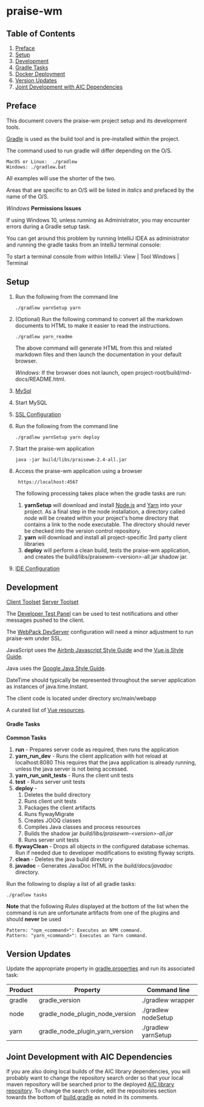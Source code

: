 # praise-wm

## Table of Contents

1.  [Preface](#preface)
1.  [Setup](#setup)
1.  [Development](#development)
1.  [Gradle Tasks](#gradle-tasks)
1.  [Docker Deployment](docs/docker.md)
1.  [Version Updates](#version-updates)
1.  [Joint Development with AIC Dependencies](#joint-development-with-aic-dependencies)

## Preface
This document covers the praise-wm project setup and its development tools.

[Gradle][] is used as the build tool and is pre-installed within the project.

The command used to run gradle will differ depending on the O/S.

    MacOS or Linux:  ./gradlew
    Windows: ./gradlew.bat

All examples will use the shorter of the two.

Areas that are specific to an O/S will be listed in *italics* and prefaced by the name of the O/S.

*Windows*  **Permissions Issues**

If using Windows 10, unless running as Administrator, you may encounter errors during a Gradle setup task.

You can get around this problem by running IntelliJ IDEA as administrator and running the gradle tasks from an IntelliJ terminal console:

To start a terminal console from within IntelliJ: View | Tool Windows | Terminal


## Setup

1.  Run the following from the command line

        ./gradlew yarnSetup yarn

1.  (Optional) Run the following command to convert all the markdown documents to HTML to make it easier to read the instructions.

        ./gradlew yarn_readme

    The above command will generate HTML from this and related markdown files and then launch the documentation in your default browser.

    *Windows*: If the browser does not launch, open project-root/build/md-docs/README.html.


1. [MySql](docs/mysql.md)
1. Start MySQL
1. [SSL Configuration](docs/ssl.md)
1.  Run the following from the command line

        ./gradlew yarnSetup yarn deploy
1.  Start the praise-wm application

        java -jar build/libs/praisewm-2.4-all.jar

1. Access the praise-wm application using a browser

        https://localhost:4567

    The following processing takes place when the gradle tasks are run:

    1. **yarnSetup** will download and install [Node.js](https://nodejs.org/en/) and [Yarn](https://yarnpkg.com/en/) into your project. As a final step in the node installation, a directory called *node* will be created within your project's home directory that contains a link to the node executable. The directory should never be checked into the version control repository.
    1. **yarn** will download and install all project-specific 3rd party client libraries
    1. **deploy** will perform a clean build, tests the praise-wm application, and creates the build/libs/praisewm-\<version\>-all.jar shadow jar.

1. [IDE Configuration](docs/IntelliJ_IDEA.md)

## Development
[Client Toolset](docs/client_toolset.md)
[Server Toolset](docs/server_toolset.md)

The [Developer Test Panel](docs/developer_test_panel.md) can be used to test notifications and other messages pushed to the client. 

The [WebPack DevServer](docs/webpack_dev_server.md) configuration will need a minor adjustment to run praise-wm under SSL.

JavaScript uses the [Airbnb Javascript Style Guide][] and the [Vue.js Style Guide][].

Java uses the [Google Java Style Guide][].

DateTime should typically be represented throughout the server application as instances of java.time.Instant.

The client code is located under directory src/main/webapp

A curated list of [Vue resources][].

#### Gradle Tasks

**Common Tasks**

1. **run** - Prepares server code as required, then runs the application
1. **yarn_run_dev** -  Runs the client application with hot reload at localhost:8080
    This requires that the java application is already running, unless the java server is not being accessed.
1. **yarn_run_unit_tests** - Runs the client unit tests
1. **test** - Runs server unit tests
1.  **deploy** -
    1. Deletes the build directory
    1. Runs client unit tests
    1. Packages the client artifacts
    1. Runs flywayMigrate
    1. Creates JOOQ classes
    1. Compiles Java classes and process resources
    1. Builds the shadow jar *build/libs/praisewm-\<version\>-all.jar*
    1. Runs server unit tests
1. **flywayClean** - Drops all objects in the configured database schemas. Run if needed due to developer modifications to existing flyway scripts.
1. **clean** - Deletes the java build directory
1. **javadoc** - Generates JavaDoc HTML in the *build/docs/javadoc* directory.

Run the following to display a list of all gradle tasks:

    ./gradlew tasks

 **Note** that the following *Rules* displayed at the bottom of the list when the command is run are unfortunate artifacts from one of the plugins and should **never** be used

    Pattern: "npm_<command>": Executes an NPM command.
    Pattern: "yarn_<command>": Executes an Yarn command.

## Version Updates

 Update the appropriate property in [gradle.properties][] and run its associated task:

| Product | Property  | Command line |
| -------- | ---------- | --------- |
| gradle   | gradle_version | ./gradlew wrapper |
| node     | gradle_node_plugin_node_version | ./gradlew nodeSetup |
| yarn     | gradle_node_plugin_yarn_version | ./gradlew yarnSetup |


## Joint Development with AIC Dependencies

If you are also doing local builds of the AIC library dependencies, you will probably want to change the repository search order so that your local maven repository will be searched prior to the deployed [AIC library repository][]. To change the search order, edit the repositories section towards the bottom of [build.gradle][] as noted in its comments.


[Gradle]: https://gradle.org/
[Airbnb Javascript Style Guide]: https://github.com/airbnb/javascript
[Vue.js Style Guide]: https://vuejs.org/v2/style-guide/
[Google Java Style Guide]: https://google.github.io/styleguide/javaguide.html
[Vue resources]: https://github.com/vuejs/awesome-vue
[gradle.properties]: ./gradle.properties
[AIC library repository]: https://oss.sonatype.org/content/repositories/snapshots/
[build.gradle]: ./build.gradle
